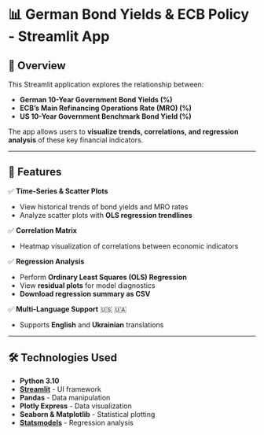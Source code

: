 # 📊 German Bond Yields & ECB Policy - Streamlit App

## 📝 Overview
This Streamlit application explores the relationship between:
- **German 10-Year Government Bond Yields (%)**
- **ECB’s Main Refinancing Operations Rate (MRO) (%)**
- **US 10-Year Government Benchmark Bond Yield (%)**

The app allows users to **visualize trends, correlations, and regression analysis** of these key financial indicators.

---

## 🚀 Features
✅ **Time-Series & Scatter Plots**  
- View historical trends of bond yields and MRO rates
- Analyze scatter plots with **OLS regression trendlines**

✅ **Correlation Matrix**  
- Heatmap visualization of correlations between economic indicators

✅ **Regression Analysis**  
- Perform **Ordinary Least Squares (OLS) Regression**
- View **residual plots** for model diagnostics
- **Download regression summary as CSV**

✅ **Multi-Language Support** 🇺🇸 🇺🇦  
- Supports **English** and **Ukrainian** translations
---

## 🛠️ Technologies Used
- **Python 3.10**
- **[Streamlit](https://streamlit.io/)** - UI framework
- **Pandas** - Data manipulation
- **Plotly Express** - Data visualization
- **Seaborn & Matplotlib** - Statistical plotting
- **[Statsmodels](https://www.statsmodels.org/stable/index.html#)** - Regression analysis
